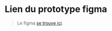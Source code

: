 # Lien du prototype figma
>
> Le figma [se trouve ici](https://www.figma.com/file/uQXSEqWfH4hV1K1XH85KBb/ideapici_website?node-id=1%3A2&t=Ua1XO1dN9rBe7RDE-1).
>



